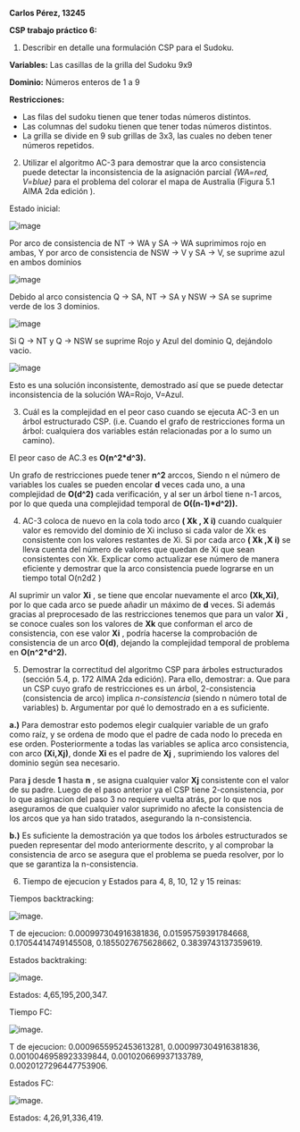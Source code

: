 **Carlos Pérez, 13245**

**CSP trabajo práctico 6:**

1. Describir en detalle una formulación CSP para el Sudoku.

**Variables:** Las casillas de la grilla del Sudoku 9x9

**Dominio:** Números enteros de 1 a 9

**Restricciones:**

- Las filas del sudoku tienen que tener todas números distintos.
- Las columnas del sudoku tienen que tener todas números distintos.
- La grilla se divide en 9 sub grillas de 3x3, las cuales no deben tener números repetidos.

2. Utilizar el algoritmo AC-3 para demostrar que la arco consistencia puede detectar la inconsistencia de la asignación parcial _{WA=red, V=blue}_ para el problema del colorar el mapa de Australia (Figura 5.1 AIMA 2da edición ).

Estado inicial:

![image](https://user-images.githubusercontent.com/53824547/136237983-2b4533cb-c8ca-4dcd-87ad-88ad98f0f697.png)


Por arco de consistencia de NT -> WA y SA -> WA suprimimos rojo en ambas, Y por arco de consistencia de NSW -> V y SA -> V, se suprime azul en ambos dominios

![image](https://user-images.githubusercontent.com/53824547/136238017-1b26d1b4-0a7e-4b26-992c-0d014ed46acf.png)

Debido al arco consistencia Q -> SA, NT -> SA y NSW -> SA se suprime verde de los 3 dominios.

![image](https://user-images.githubusercontent.com/53824547/136238091-dd1dbc04-0b4a-4848-aa36-a678d823f365.png)

Si Q -> NT y Q -> NSW se suprime Rojo y Azul del dominio Q, dejándolo vacio.

![image](https://user-images.githubusercontent.com/53824547/136238132-c0ba1efb-ccc1-4678-86ad-c8552f4aa858.png)

Esto es una solución inconsistente, demostrado así que se puede detectar inconsistencia de la solución WA=Rojo, V=Azul.

3. Cuál es la complejidad en el peor caso cuando se ejecuta AC-3 en un árbol estructurado CSP. (i.e. Cuando el grafo de restricciones forma un árbol: cualquiera dos variables están relacionadas por a lo sumo un camino).

El peor caso de AC.3 es **O(n^2\*d^3).**

Un grafo de restricciones puede tener **n^2** arccos, Siendo n el número de variables los cuales se pueden encolar **d** veces cada uno, a una complejidad de **O(d^2)** cada verificación, y al ser un árbol tiene n-1 arcos, por lo que queda una complejidad temporal de **O((n-1)\*d^2)).**

4. AC-3 coloca de nuevo en la cola todo arco **( X****k ****, X**** i****)** cuando cualquier valor es removido del dominio de Xi incluso si cada valor de Xk es consistente con los valores restantes de Xi. Si por cada arco **( X****k ****,X**** i****)** se lleva cuenta del número de valores que quedan de Xi que sean consistentes con Xk. Explicar como actualizar ese número de manera eficiente y demostrar que la arco consistencia puede lograrse en un tiempo total O(n2d2 )

Al suprimir un valor **Xi** , se tiene que encolar nuevamente el arco **(Xk,Xi)**, por lo que cada arco se puede añadir un máximo de **d** veces. Si además gracias al preprocesado de las restricciones tenemos que para un valor **Xi** , se conoce cuales son los valores de **Xk** que conforman el arco de consistencia, con ese valor **Xi** , podría hacerse la comprobación de consistencia de un arco **O(d)**, dejando la complejidad temporal de problema en **O(n^2\*d^2).**

5. Demostrar la correctitud del algoritmo CSP para árboles estructurados (sección 5.4, p. 172 AIMA 2da edición). Para ello, demostrar:
  a. Que para un CSP cuyo grafo de restricciones es un árbol, 2-consistencia (consistencia de arco) implica _n-consistencia_ (siendo n número total de variables)
  b. Argumentar por qué lo demostrado en a es suficiente.

**a.)** Para demostrar esto podemos elegir cualquier variable de un grafo como raíz, y se ordena de modo que el padre de cada nodo lo preceda en ese orden. Posteriormente a todas las variables se aplica arco consistencia, con arco **(Xi,Xj)**, donde **Xi** es el padre de **Xj** , suprimiendo los valores del dominio según sea necesario.

Para **j** desde **1** hasta **n** , se asigna cualquier valor **Xj** consistente con el valor de su padre. Luego de el paso anterior ya el CSP tiene 2-consistencia, por lo que asignacion del paso 3 no requiere vuelta atrás, por lo que nos aseguramos de que cualquier valor suprimido no afecte la consistencia de los arcos que ya han sido tratados, asegurando la n-consistencia.

**b.)** Es suficiente la demostración ya que todos los árboles estructurados se pueden representar del modo anteriormente descrito, y al comprobar la consistencia de arco se asegura que el problema se pueda resolver, por lo que se garantiza la n-consistencia.

6. Tiempo de ejecucion y Estados para 4, 8, 10, 12 y 15 reinas:

Tiempos backtracking:

![image](https://user-images.githubusercontent.com/53824547/136302076-dbe7278d-0a88-43ca-9d00-24f62e11b553.png).

T de ejecucion: 0.000997304916381836, 0.01595759391784668, 0.17054414749145508, 0.1855027675628662, 0.3839743137359619.

Estados backtraking:

![image](https://user-images.githubusercontent.com/53824547/136302144-f077fbf2-7416-4ee1-9fea-093df9c0f971.png).

Estados: 4,65,195,200,347.

Tiempo FC:

![image](https://user-images.githubusercontent.com/53824547/136302182-ec4ce862-c983-4571-83e0-05d1abd1a1f2.png).

T de ejecucion: 0.0009655952453613281, 0.000997304916381836, 0.0010046958923339844, 0.001020669937133789, 0.0020127296447753906.


Estados FC: 

![image](https://user-images.githubusercontent.com/53824547/136302212-d683178a-5222-4b62-b532-2f74aae71682.png).

Estados: 4,26,91,336,419.


